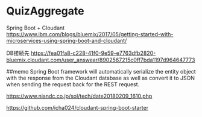 # QuizAggregate
Spring Boot + Cloudant
https://www.ibm.com/blogs/bluemix/2017/05/getting-started-with-microservices-using-spring-boot-and-cloudant/

DB接続先
https://fea01fa8-c228-41f0-9e59-e7763dfb2820-bluemix.cloudant.com/user_answear/8902567215c0ff7bda1197d964647773

##memo
Spring Boot framework will automatically serialize the entity object with the response from the Cloudant database as well as convert it to JSON when sending the request back for the REST request.

https://www.niandc.co.jp/sol/tech/date20180209_1610.php

https://github.com/icha024/cloudant-spring-boot-starter
